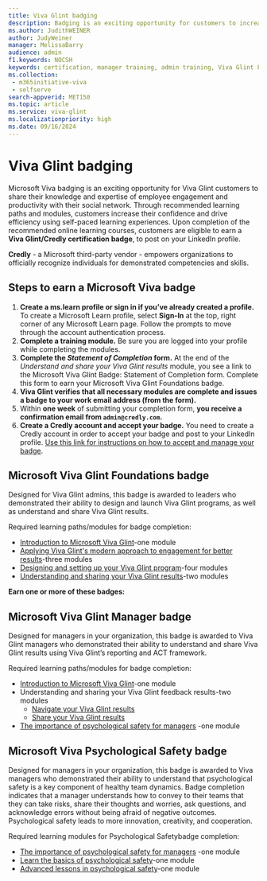 ```yaml
---
title: Viva Glint badging
description: Badging is an exciting opportunity for customers to increase their confidence about employee engagement and productiving, using Viva Glint's online learning courses where, upon completion, you earn a Viva Glint badge to share on your LinkedIn profile! 
ms.author: JudithWEINER
author: JudyWeiner
manager: MelissaBarry
audience: admin
f1.keywords: NOCSH
keywords: certification, manager training, admin training, Viva Glint Foundations Badge, Viva Glint Managers Badge, Viva Psychological Safety 
ms.collection: 
 - m365initiative-viva
 - selfserve
search-appverid: MET150
ms.topic: article
ms.service: viva-glint
ms.localizationpriority: high
ms.date: 09/16/2024
---
```


# Viva Glint badging

Microsoft Viva badging is an exciting opportunity for Viva Glint customers to share their knowledge and expertise of employee engagement and productivity with their social network. Through recommended learning paths and modules, customers increase their confidence and drive efficiency using self-paced learning experiences. Upon completion of the recommended online learning courses, customers are eligible to earn a **Viva Glint/Credly certification badge**, to post on your LinkedIn profile.

**Credly** - a Microsoft third-party vendor - empowers organizations to officially recognize individuals for demonstrated competencies and skills. 

## Steps to earn a Microsoft Viva badge 

1. **Create a ms.learn profile or sign in if you’ve already created a profile.** To create a Microsoft Learn profile, select **Sign-In** at the top, right corner of any Microsoft Learn page. Follow the prompts to move through the account authentication process.
1. **Complete a training module.** Be sure you are logged into your profile while completing the modules.
1. **Complete the *Statement of Completion* form.** At the end of the *Understand and share your Viva Glint results* module, you see a link to the Microsoft Viva Glint Badge: Statement of Completion form. Complete this form to earn your Microsoft Viva Glint Foundations badge.
1. **Viva Glint verifies that all necessary modules are complete and issues a badge to your work email address (from the form).**
1. Within **one week** of submitting your completion form, **you receive a confirmation email from `admin@credly.com`.**
1. **Create a Credly account and accept your badge.** You need to create a Credly account in order to accept your badge and post to your LinkedIn profile. [Use this link for instructions on how to accept and manage your badge](https://support.credly.com/hc/en-us/articles/360021222231-How-to-accept-and-manage-your-digital-badge).

## Microsoft Viva Glint Foundations badge

Designed for Viva Glint admins, this badge is awarded to leaders who demonstrated their ability to design and launch Viva Glint programs, as well as understand and share Viva Glint results.

Required learning paths/modules for badge completion:
  - [Introduction to Microsoft Viva Glint](/training/modules/viva-glint-introduction-viva-glint/)-one module
  - [Applying Viva Glint's modern approach to engagement for better results](/training/paths/viva-glint-engagement/)-three modules
  - [Designing and setting up your Viva Glint program](/training/paths/viva-glint-program-design-setup/)-four modules
  - [Understanding and sharing your Viva Glint results](https://go.microsoft.com/fwlink/?linkid=2259027)-two modules

**Earn one or more of these badges:**

## Microsoft Viva Glint Manager badge

Designed for managers in your organization, this badge is awarded to Viva Glint managers who demonstrated their ability to understand and share Viva Glint results using Viva Glint’s reporting and ACT framework.

Required learning paths/modules for badge completion:
  - [Introduction to Microsoft Viva Glint](/training/modules/viva-glint-introduction-viva-glint/)-one module
  - Understanding and sharing your Viva Glint feedback results-two modules
    - [Navigate your Viva Glint results](/training/modules/viva-glint-navigate-share-viva-glint-results/)
    - [Share your Viva Glint results](/training/modules/viva-glint-share-viva-glint-results/)
  - [The importance of psychological safety for managers](https://go.microsoft.com/fwlink/?linkid=2274114) -one module

##  Microsoft Viva Psychological Safety badge

Designed for managers in your organization, this badge is awarded to Viva managers who demonstrated their ability to understand that psychological safety is a key component of healthy team dynamics. Badge completion indicates that a manager understands how to convey to their teams that they can take risks, share their thoughts and worries, ask questions, and acknowledge errors without being afraid of negative outcomes. Psychological safety leads to more innovation, creativity, and cooperation. 

Required learning modules for Psychological Safetybadge completion:
 - [The importance of psychological safety for managers](https://go.microsoft.com/fwlink/?linkid=2274114) -one module
 - [Learn the basics of psychological safety](https://go.microsoft.com/fwlink/?linkid=2286189)-one module
 - [Advanced lessons in psychological safety](https://go.microsoft.com/fwlink/?linkid=2286190)-one module

